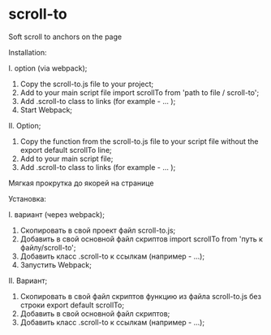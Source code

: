 # scroll-to
  Soft scroll to anchors on the page
 
  Installation:
 
  I. option (via webpack);
 
  1. Copy the scroll-to.js file to your project;
  2. Add to your main script file import scrollTo from 'path to file / scroll-to';
  3. Add .scroll-to class to links (for example - <a class="scroll-to"> ... </a>);
  4. Start Webpack;
 
  II. Option;
 
  1. Copy the function from the scroll-to.js file to your script file without the export default scrollTo line;
  2. Add to your main script file;
  3. Add .scroll-to class to links (for example - <a class="scroll-to"> ... </a>);



 Мягкая прокрутка до якорей на странице
 
 Установка:
 
 I. вариант (через webpack); 
 
 1. Скопировать в свой проект файл scroll-to.js;
 2. Добавить в свой основной файл скриптов import scrollTo from 'путь к файлу/scroll-to';
 3. Добавить класс .scroll-to к ссылкам (например - <a class="scroll-to">...</a>);
 4. Запустить Webpack;
 
 II. Вариант;
 
 1. Скопировать в свой файл скриптов функцию из файла scroll-to.js без строки export default scrollTo;
 2. Добавить в свой основной файл скриптов;
 3. Добавить класс .scroll-to к ссылкам (например - <a class="scroll-to">...</a>);
 
 
